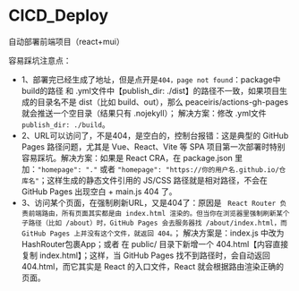 # CICD_Deploy
自动部署前端项目（react+mui）

容易踩坑注意点：
- 1、部署完已经生成了地址，但是点开是`404，page not found`：package中build的路径 和 .yml文件中【publish_dir: ./dist】的路径不一致，如果项目生成的目录名不是 dist（比如 build、out），那么 peaceiris/actions-gh-pages 就会推送一个空目录（结果只有 .nojekyll）； 解决方案：修改 .yml文件 `publish_dir: ./build`。
- 2、URL可以访问了，不是404，是空白的，控制台报错：这是典型的 GitHub Pages 路径问题，尤其是 Vue、React、Vite 等 SPA 项目第一次部署时特别容易踩坑。解决方案：如果是 React CRA，在 package.json 里加：`"homepage": "."` 或者 `"homepage": "https://你的用户名.github.io/仓库名"`；这样生成的静态文件引用的 JS/CSS 路径就是相对路径，不会在 GitHub Pages 出现空白 + main.js 404 了。
- 3、访问某个页面，在强制刷新URL，又是404了：原因是 ` React Router 负责前端路由，所有页面其实都是由 index.html 渲染的。但当你在浏览器里强制刷新某个子路径（比如 /about）时，GitHub Pages 会去服务器找 /about/index.html，而 GitHub Pages 上并没有这个文件，就返回 404。`； 解决方案是：index.js 中改为HashRouter包裹App；或者 在 public/ 目录下新增一个 404.html【内容直接复制 index.html】；这样，当 GitHub Pages 找不到路径时，会自动返回 404.html，而它其实是 React 的入口文件，React 就会根据路由渲染正确的页面。

